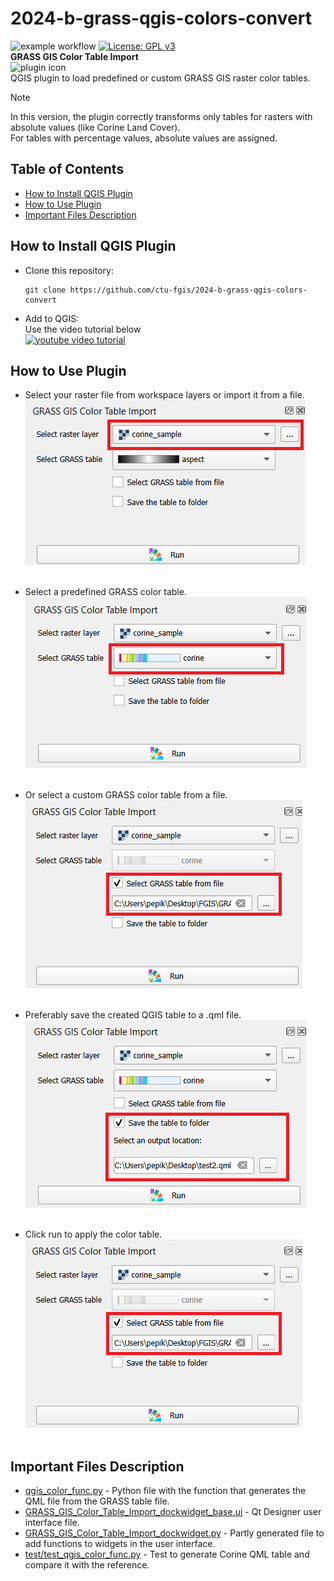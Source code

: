 # 2024-b-grass-qgis-colors-convert
![example workflow](https://github.com/github/docs/actions/workflows/main.yml/badge.svg)
[![License: GPL v3](https://img.shields.io/badge/License-GPLv3-blue.svg)](https://www.gnu.org/licenses/gpl-3.0)
<br>
**GRASS GIS Color Table Import** <br>
![plugin icon](https://github.com/jehlijos/GRASS-GIS-Q-GIS-color-table-conversion-BACKUP/blob/main/icon.png?raw=true)
<br>
QGIS plugin to load predefined or custom GRASS GIS raster color tables.
> [!NOTE]  
> In this version, the plugin correctly transforms only tables for rasters with absolute values (like Corine Land Cover). <br> For tables with percentage values, absolute values are assigned.

## Table of Contents
- [How to Install QGIS Plugin](#how-to-install-qgis-plugin)
- [How to Use Plugin](#how-to-use-plugin)
- [Important Files Description](#important-files-description)

## How to Install QGIS Plugin
- Clone this repository:
    ```
    git clone https://github.com/ctu-fgis/2024-b-grass-qgis-colors-convert
    ```
- Add to QGIS: <br>
  Use the video tutorial below <br>
  [![youtube video tutorial](https://i.ytimg.com/vi/AUQouvFyt34/hqdefault.jpg?sqp=-oaymwE2CNACELwBSFXyq4qpAygIARUAAIhCGAFwAcABBvABAfgB_gmAAtAFigIMCAAQARhsIGwobDAP&rs=AOn4CLBc6EpmZSbGvff1br8hww-28XBWmg)](https://www.youtube.com/watch?v=AUQouvFyt34)

## How to Use Plugin
- Select your raster file from workspace layers or import it from a file. <br>
  ![1](https://github.com/jehlijos/josef-jehlicka/blob/main/schoolwork/FGISPHOTO/1.png?raw=true) <br><br>

- Select a predefined GRASS color table.  <br>
  ![2](https://github.com/jehlijos/josef-jehlicka/blob/main/schoolwork/FGISPHOTO/2.png?raw=true) <br><br>

- Or select a custom GRASS color table from a file.  <br>
  ![3](https://github.com/jehlijos/josef-jehlicka/blob/main/schoolwork/FGISPHOTO/3.png?raw=true) <br><br>

- Preferably save the created QGIS table to a .qml file.  <br>
  ![4](https://github.com/jehlijos/josef-jehlicka/blob/main/schoolwork/FGISPHOTO/4.png?raw=true) <br><br>

- Click run to apply the color table.  <br>
  ![3](https://github.com/jehlijos/josef-jehlicka/blob/main/schoolwork/FGISPHOTO/3.png?raw=true) <br><br>

## Important Files Description
- [qgis_color_func.py](https://github.com/ctu-fgis/2024-b-grass-qgis-colors-convert/blob/master/qgis_color_func.py) - Python file with the function that generates the QML file from the GRASS table file. <br>
- [GRASS_GIS_Color_Table_Import_dockwidget_base.ui](https://github.com/ctu-fgis/2024-b-grass-qgis-colors-convert/blob/master/GRASS_GIS_Color_Table_Import_dockwidget_base.ui) - Qt Designer user interface file. <br>
- [GRASS_GIS_Color_Table_Import_dockwidget.py](https://github.com/ctu-fgis/2024-b-grass-qgis-colors-convert/blob/master/GRASS_GIS_Color_Table_Import_dockwidget.py) - Partly generated file to add functions to widgets in the user interface. <br>
- [test/test_qgis_color_func.py](https://github.com/ctu-fgis/2024-b-grass-qgis-colors-convert/blob/master/test/test_qgis_color_func.py) - Test to generate Corine QML table and compare it with the reference. <br>
